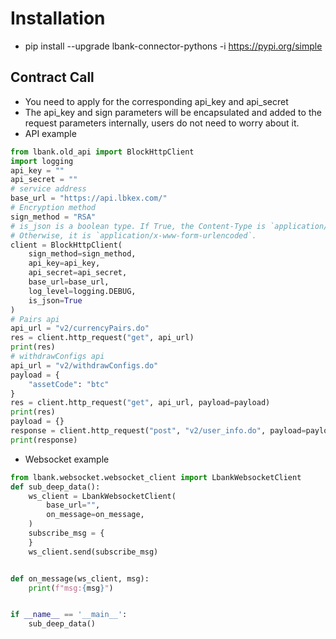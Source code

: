# Installation
* pip install --upgrade lbank-connector-pythons -i https://pypi.org/simple
## Contract Call
* You need to apply for the corresponding api_key and api_secret
* The api_key and sign parameters will be encapsulated and added to the request parameters internally, users do not need to worry about it.
* API example
```python
from lbank.old_api import BlockHttpClient
import logging
api_key = ""
api_secret = ""
# service address
base_url = "https://api.lbkex.com/"
# Encryption method
sign_method = "RSA"
# is_json is a boolean type. If True, the Content-Type is `application/json`.
# Otherwise, it is `application/x-www-form-urlencoded`.
client = BlockHttpClient(
    sign_method=sign_method,
    api_key=api_key,
    api_secret=api_secret,
    base_url=base_url,
    log_level=logging.DEBUG,
    is_json=True
)
# Pairs api
api_url = "v2/currencyPairs.do"
res = client.http_request("get", api_url)
print(res)
# withdrawConfigs api
api_url = "v2/withdrawConfigs.do"
payload = {
    "assetCode": "btc"
}
res = client.http_request("get", api_url, payload=payload)
print(res)
payload = {}
response = client.http_request("post", "v2/user_info.do", payload=payload)
print(response)
```
* Websocket example
```python
from lbank.websocket.websocket_client import LbankWebsocketClient
def sub_deep_data():
    ws_client = LbankWebsocketClient(
        base_url="",
        on_message=on_message,
    )
    subscribe_msg = {
    }
    ws_client.send(subscribe_msg)


def on_message(ws_client, msg):
    print(f"msg:{msg}")


if __name__ == '__main__':
    sub_deep_data()
````
